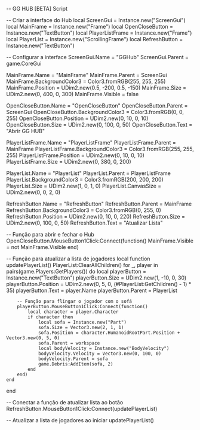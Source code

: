 -- GG HUB [BETA] Script

-- Criar a interface do Hub
local ScreenGui = Instance.new("ScreenGui")
local MainFrame = Instance.new("Frame")
local OpenCloseButton = Instance.new("TextButton")
local PlayerListFrame = Instance.new("Frame")
local PlayerList = Instance.new("ScrollingFrame")
local RefreshButton = Instance.new("TextButton")

-- Configurar a interface
ScreenGui.Name = "GGHub"
ScreenGui.Parent = game.CoreGui

MainFrame.Name = "MainFrame"
MainFrame.Parent = ScreenGui
MainFrame.BackgroundColor3 = Color3.fromRGB(255, 255, 255)
MainFrame.Position = UDim2.new(0.5, -200, 0.5, -150)
MainFrame.Size = UDim2.new(0, 400, 0, 300)
MainFrame.Visible = false

OpenCloseButton.Name = "OpenCloseButton"
OpenCloseButton.Parent = ScreenGui
OpenCloseButton.BackgroundColor3 = Color3.fromRGB(0, 0, 255)
OpenCloseButton.Position = UDim2.new(0, 10, 0, 10)
OpenCloseButton.Size = UDim2.new(0, 100, 0, 50)
OpenCloseButton.Text = "Abrir GG HUB"

PlayerListFrame.Name = "PlayerListFrame"
PlayerListFrame.Parent = MainFrame
PlayerListFrame.BackgroundColor3 = Color3.fromRGB(255, 255, 255)
PlayerListFrame.Position = UDim2.new(0, 10, 0, 10)
PlayerListFrame.Size = UDim2.new(0, 380, 0, 200)

PlayerList.Name = "PlayerList"
PlayerList.Parent = PlayerListFrame
PlayerList.BackgroundColor3 = Color3.fromRGB(200, 200, 200)
PlayerList.Size = UDim2.new(1, 0, 1, 0)
PlayerList.CanvasSize = UDim2.new(0, 0, 2, 0)

RefreshButton.Name = "RefreshButton"
RefreshButton.Parent = MainFrame
RefreshButton.BackgroundColor3 = Color3.fromRGB(0, 255, 0)
RefreshButton.Position = UDim2.new(0, 10, 0, 220)
RefreshButton.Size = UDim2.new(0, 100, 0, 50)
RefreshButton.Text = "Atualizar Lista"

-- Função para abrir e fechar o Hub
OpenCloseButton.MouseButton1Click:Connect(function()
    MainFrame.Visible = not MainFrame.Visible
end)

-- Função para atualizar a lista de jogadores
local function updatePlayerList()
    PlayerList:ClearAllChildren()
    for _, player in pairs(game.Players:GetPlayers()) do
        local playerButton = Instance.new("TextButton")
        playerButton.Size = UDim2.new(1, -10, 0, 30)
        playerButton.Position = UDim2.new(0, 5, 0, (#PlayerList:GetChildren() - 1) * 35)
        playerButton.Text = player.Name
        playerButton.Parent = PlayerList

        -- Função para flingar o jogador com o sofá
        playerButton.MouseButton1Click:Connect(function()
            local character = player.Character
            if character then
                local sofa = Instance.new("Part")
                sofa.Size = Vector3.new(2, 1, 1)
                sofa.Position = character.HumanoidRootPart.Position + Vector3.new(0, 5, 0)
                sofa.Parent = workspace
                local bodyVelocity = Instance.new("BodyVelocity")
                bodyVelocity.Velocity = Vector3.new(0, 100, 0)
                bodyVelocity.Parent = sofa
                game.Debris:AddItem(sofa, 2)
            end
        end)
    end
end

-- Conectar a função de atualizar lista ao botão
RefreshButton.MouseButton1Click:Connect(updatePlayerList)

-- Atualizar a lista de jogadores ao iniciar
updatePlayerList()

